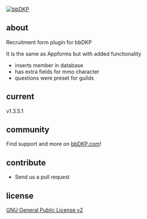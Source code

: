 [![bbDKP](http://www.bbDKP.com/images/site_logo.png)](http://www.bbDKP.com)

## about

Recruitment form plugin for bbDKP

It is the same as Appforms but with added functionality

-	inserts member in database
-	has extra fields for mmo character
-	questions were preset for guilds

## current

v1.3.5.1

## community

Find support and more on [bbDKP.com](http://www.bbdkp.com)! 

## contribute

-	Send us a pull request

## license

[GNU General Public License v2](http://opensource.org/licenses/gpl-2.0.php)

